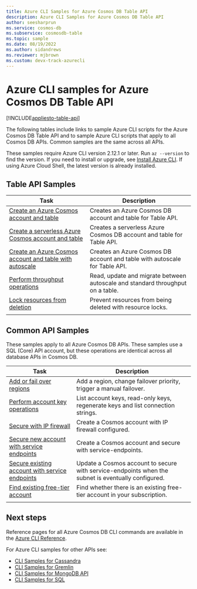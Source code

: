 ```yaml
---
title: Azure CLI Samples for Azure Cosmos DB Table API
description: Azure CLI Samples for Azure Cosmos DB Table API
author: seesharprun
ms.service: cosmos-db
ms.subservice: cosmosdb-table
ms.topic: sample
ms.date: 08/19/2022
ms.author: sidandrews
ms.reviewer: mjbrown 
ms.custom: devx-track-azurecli
---
```


# Azure CLI samples for Azure Cosmos DB Table API

[!INCLUDE[appliesto-table-api](../includes/appliesto-table-api.md)]

The following tables include links to sample Azure CLI scripts for the Azure Cosmos DB Table API and to sample Azure CLI scripts that apply to all Cosmos DB APIs. Common samples are the same across all APIs.

These samples require Azure CLI version 2.12.1 or later. Run `az --version` to find the version. If you need to install or upgrade, see [Install Azure CLI](/cli/azure/install-azure-cli). If using Azure Cloud Shell, the latest version is already installed.

## Table API Samples

|Task | Description |
|---|---|
| [Create an Azure Cosmos account and table](../scripts/cli/table/create.md)| Creates an Azure Cosmos DB account and table for Table API. |
| [Create a serverless Azure Cosmos account and table](../scripts/cli/table/serverless.md)| Creates a serverless Azure Cosmos DB account and table for Table API. |
| [Create an Azure Cosmos account and table with autoscale](../scripts/cli/table/autoscale.md)| Creates an Azure Cosmos DB account and table with autoscale for Table API. |
| [Perform throughput operations](../scripts/cli/table/throughput.md) | Read, update and migrate between autoscale and standard throughput on a table.|
| [Lock resources from deletion](../scripts/cli/table/lock.md)| Prevent resources from being deleted with resource locks.|
|||

## Common API Samples

These samples apply to all Azure Cosmos DB APIs. These samples use a SQL (Core) API account, but these operations are identical across all database APIs in Cosmos DB.

|Task | Description |
|---|---|
| [Add or fail over regions](../scripts/cli/common/regions.md) | Add a region, change failover priority, trigger a manual failover.|
| [Perform account key operations](../scripts/cli/common/keys.md) | List account keys, read-only keys, regenerate keys and list connection strings.|
| [Secure with IP firewall](../scripts/cli/common/ipfirewall.md)| Create a Cosmos account with IP firewall configured.|
| [Secure new account with service endpoints](../scripts/cli/common/service-endpoints.md)| Create a Cosmos account and secure with service-endpoints.|
| [Secure existing account with service endpoints](../scripts/cli/common/service-endpoints-ignore-missing-vnet.md)| Update a Cosmos account to secure with service-endpoints when the subnet is eventually configured.|
| [Find existing free-tier account](../scripts/cli/common/free-tier.md)| Find whether there is an existing free-tier account in your subscription.|
|||

## Next steps

Reference pages for all Azure Cosmos DB CLI commands are available in the [Azure CLI Reference](/cli/azure/cosmosdb).

For Azure CLI samples for other APIs see:

- [CLI Samples for Cassandra](../cassandra/cli-samples.md)
- [CLI Samples for Gremlin](../graph/cli-samples.md)
- [CLI Samples for MongoDB API](../mongodb/cli-samples.md)
- [CLI Samples for SQL](../sql/cli-samples.md)
